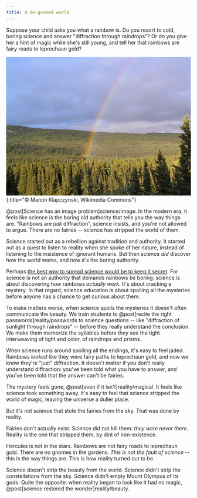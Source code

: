 ```yaml
---
title: A de-gnomed world
---
```

Suppose your child asks you what a rainbow is. Do you resort to cold, boring science and answer "diffraction through raindrops"? Or do you give her a hint of magic while she's still young, and tell her that rainbows are fairy roads to leprechaun gold?

![Rainbow](/images/rainbow.jpg){:title="© Marcin Klapczynski, Wikimedia Commons"}

@post[Science has an image problem]science/image. In the modern era, it feels like science is the boring old authority that tells you the way things are. "Rainbows are just diffraction", science insists, and you're not allowed to argue. There are no fairies -- science has stripped the world of them.

Science started out as a rebellion against tradition and authority. It started out as a quest to listen to reality when she spoke of her nature, instead of listening to the insistence of ignorant humans. But then science *did* discover how the world works, and now *it's* the boring authority.

Perhaps [the best way to spread science would be to keep it secret](http://lesswrong.com/lw/p0/to_spread_science_keep_it_secret/). For science is not an authority that demands rainbows be boring: science is about discovering how rainbows *actually work*. It's about cracking a mystery. In that regard, science education is about spoiling all the mysteries before anyone has a chance to get curious about them.

To make matters worse, when science spoils the mysteries it doesn't often communicate the beauty. We train students to @post[recite the right passwords]reality/passwords to science questions -- like "diffraction of sunlight through raindrops" -- before they really understand the conclusion. We make them memorize the syllables before they see the tight interweaving of light and color, of raindrops and prisms.

When science runs around spoiling all the endings, it's easy to feel jaded. Rainbows *looked* like they were fairy paths to leprechaun gold, and now we know they're "just" diffraction. It doesn't matter if you don't really understand diffraction: you've been told what you have to answer, and you've been told that the answer can't be fairies.

The mystery feels gone, @post[even if it isn't]reality/magical. It feels like science took something away. It's easy to feel that science stripped the world of magic, leaving the universe a duller place.

But it's not science that stole the fairies from the sky. That was done by reality.

Fairies don't actually exist. Science did not kill them: *they were never there*. Reality is the one that stripped them, by dint of non-existence.

Hercules is not in the stars. Rainbows are not fairy roads to leprechaun gold. There are no gnomes in the gardens. *This is not the fault of science* -- this is the way things are. This is how reality turned out to be.

Science doesn't strip the beauty from the world. Science didn't strip the constellations from the sky. Science didn't empty Mount Olympus of its gods. Quite the opposite: when reality began to look like it had no magic, @post[science restored the wonder]reality/beauty.

